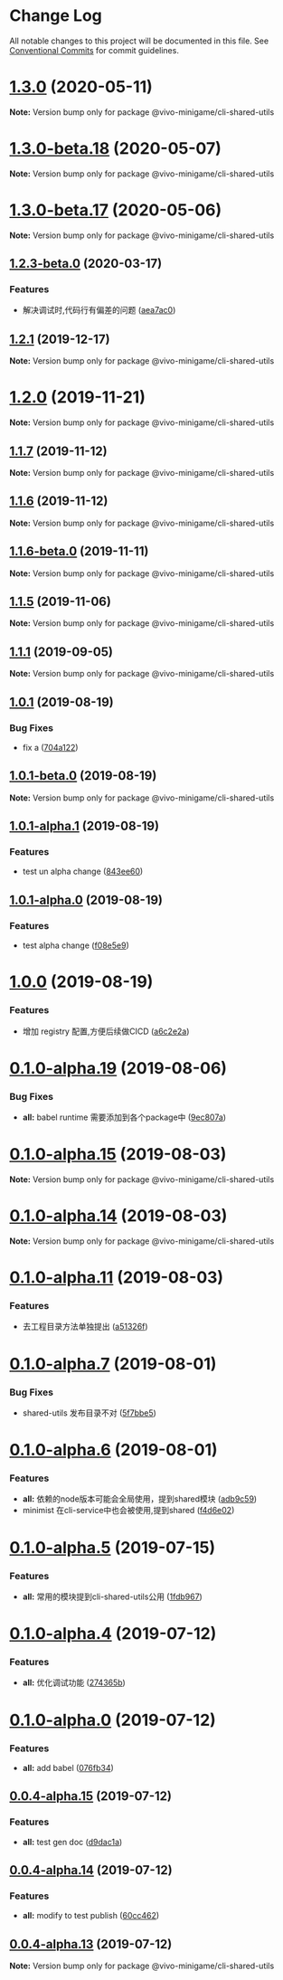 # Change Log

All notable changes to this project will be documented in this file.
See [Conventional Commits](https://conventionalcommits.org) for commit guidelines.

# [1.3.0](https://gitlab.vmic.xyz/cp-service/minigame-cli/compare/v1.3.0-beta.19...v1.3.0) (2020-05-11)

**Note:** Version bump only for package @vivo-minigame/cli-shared-utils





# [1.3.0-beta.18](https://gitlab.vmic.xyz/cp-service/minigame-cli/compare/v1.3.0-beta.17...v1.3.0-beta.18) (2020-05-07)

**Note:** Version bump only for package @vivo-minigame/cli-shared-utils





# [1.3.0-beta.17](https://gitlab.vmic.xyz/cp-service/minigame-cli/compare/v1.3.0-beta.16...v1.3.0-beta.17) (2020-05-06)

**Note:** Version bump only for package @vivo-minigame/cli-shared-utils





## [1.2.3-beta.0](https://gitlab.vmic.xyz/cp-service/minigame-cli/compare/v1.2.2...v1.2.3-beta.0) (2020-03-17)


### Features

* 解决调试时,代码行有偏差的问题 ([aea7ac0](https://gitlab.vmic.xyz/cp-service/minigame-cli/commit/aea7ac0))





## [1.2.1](https://gitlab.vmic.xyz/cp-service/minigame-cli/compare/v1.2.1-alpha.0...v1.2.1) (2019-12-17)

**Note:** Version bump only for package @vivo-minigame/cli-shared-utils





# [1.2.0](https://gitlab.vmic.xyz/cp-service/minigame-cli/compare/v1.2.0-beta.0...v1.2.0) (2019-11-21)

**Note:** Version bump only for package @vivo-minigame/cli-shared-utils





## [1.1.7](https://gitlab.vmic.xyz/cp-service/minigame-cli/compare/v1.1.7-beta.0...v1.1.7) (2019-11-12)

**Note:** Version bump only for package @vivo-minigame/cli-shared-utils





## [1.1.6](https://gitlab.vmic.xyz/cp-service/minigame-cli/compare/v1.1.6-beta.0...v1.1.6) (2019-11-12)

**Note:** Version bump only for package @vivo-minigame/cli-shared-utils





## [1.1.6-beta.0](https://gitlab.vmic.xyz/cp-service/minigame-cli/compare/v1.1.5-alpha.0...v1.1.6-beta.0) (2019-11-11)

**Note:** Version bump only for package @vivo-minigame/cli-shared-utils





## [1.1.5](https://gitlab.vmic.xyz/minigame/minigame-cli/compare/v1.1.5-alpha.0...v1.1.5) (2019-11-06)

**Note:** Version bump only for package @vivo-minigame/cli-shared-utils





## [1.1.1](https://gitlab.vmic.xyz/minigame/minigame-cli/compare/v1.1.1-beta.0...v1.1.1) (2019-09-05)

**Note:** Version bump only for package @vivo-minigame/cli-shared-utils





## [1.0.1](https://gitlab.vmic.xyz/minigame/minigame-cli/compare/v1.0.1-beta.0...v1.0.1) (2019-08-19)


### Bug Fixes

* fix a ([704a122](https://gitlab.vmic.xyz/minigame/minigame-cli/commit/704a122))





## [1.0.1-beta.0](https://gitlab.vmic.xyz/minigame/minigame-cli/compare/v1.0.1-alpha.1...v1.0.1-beta.0) (2019-08-19)

**Note:** Version bump only for package @vivo-minigame/cli-shared-utils





## [1.0.1-alpha.1](https://gitlab.vmic.xyz/minigame/minigame-cli/compare/v1.0.1-alpha.0...v1.0.1-alpha.1) (2019-08-19)


### Features

* test un alpha change ([843ee60](https://gitlab.vmic.xyz/minigame/minigame-cli/commit/843ee60))





## [1.0.1-alpha.0](https://gitlab.vmic.xyz/minigame/minigame-cli/compare/v1.0.0...v1.0.1-alpha.0) (2019-08-19)


### Features

* test alpha change ([f08e5e9](https://gitlab.vmic.xyz/minigame/minigame-cli/commit/f08e5e9))





# [1.0.0](https://gitlab.vmic.xyz/minigame/minigame-cli/compare/v0.1.0-alpha.30...v1.0.0) (2019-08-19)


### Features

* 增加 registry 配置,方便后续做CICD ([a6c2e2a](https://gitlab.vmic.xyz/minigame/minigame-cli/commit/a6c2e2a))





# [0.1.0-alpha.19](https://gitlab.vmic.xyz/game2/minigame-cli/compare/v0.1.0-alpha.18...v0.1.0-alpha.19) (2019-08-06)


### Bug Fixes

* **all:** babel runtime 需要添加到各个package中 ([9ec807a](https://gitlab.vmic.xyz/game2/minigame-cli/commit/9ec807a))





# [0.1.0-alpha.15](https://gitlab.vmic.xyz/game2/minigame-cli/compare/v0.1.0-alpha.14...v0.1.0-alpha.15) (2019-08-03)

**Note:** Version bump only for package @vivo-minigame/cli-shared-utils





# [0.1.0-alpha.14](https://gitlab.vmic.xyz/game2/minigame-cli/compare/v0.1.0-alpha.13...v0.1.0-alpha.14) (2019-08-03)

**Note:** Version bump only for package @vivo-minigame/cli-shared-utils





# [0.1.0-alpha.11](https://gitlab.vmic.xyz/game2/minigame-cli/compare/v0.1.0-alpha.10...v0.1.0-alpha.11) (2019-08-03)


### Features

* 去工程目录方法单独提出 ([a51326f](https://gitlab.vmic.xyz/game2/minigame-cli/commit/a51326f))





# [0.1.0-alpha.7](https://gitlab.vmic.xyz/game2/minigame-cli/compare/v0.1.0-alpha.6...v0.1.0-alpha.7) (2019-08-01)


### Bug Fixes

* shared-utils 发布目录不对 ([5f7bbe5](https://gitlab.vmic.xyz/game2/minigame-cli/commit/5f7bbe5))





# [0.1.0-alpha.6](https://gitlab.vmic.xyz/game2/minigame-cli/compare/v0.1.0-alpha.5...v0.1.0-alpha.6) (2019-08-01)


### Features

* **all:** 依赖的node版本可能会全局使用，提到shared模块 ([adb9c59](https://gitlab.vmic.xyz/game2/minigame-cli/commit/adb9c59))
* minimist 在cli-service中也会被使用,提到shared ([f4d6e02](https://gitlab.vmic.xyz/game2/minigame-cli/commit/f4d6e02))





# [0.1.0-alpha.5](https://gitlab.vmic.xyz/game2/minigame-cli/compare/v0.1.0-alpha.4...v0.1.0-alpha.5) (2019-07-15)


### Features

* **all:** 常用的模块提到cli-shared-utils公用 ([1fdb967](https://gitlab.vmic.xyz/game2/minigame-cli/commit/1fdb967))





# [0.1.0-alpha.4](https://gitlab.vmic.xyz/game2/minigame-cli/compare/v0.1.0-alpha.3...v0.1.0-alpha.4) (2019-07-12)


### Features

* **all:** 优化调试功能 ([274365b](https://gitlab.vmic.xyz/game2/minigame-cli/commit/274365b))





# [0.1.0-alpha.0](https://gitlab.vmic.xyz/game2/minigame-cli/compare/v0.0.4-alpha.15...v0.1.0-alpha.0) (2019-07-12)


### Features

* **all:** add babel ([076fb34](https://gitlab.vmic.xyz/game2/minigame-cli/commit/076fb34))





## [0.0.4-alpha.15](https://gitlab.vmic.xyz/game2/minigame-cli/compare/v0.0.4-alpha.14...v0.0.4-alpha.15) (2019-07-12)


### Features

* **all:** test gen doc ([d9dac1a](https://gitlab.vmic.xyz/game2/minigame-cli/commit/d9dac1a))





## [0.0.4-alpha.14](https://gitlab.vmic.xyz/game2/minigame-cli/compare/v0.0.4-alpha.13...v0.0.4-alpha.14) (2019-07-12)


### Features

* **all:** modify to test publish ([60cc462](https://gitlab.vmic.xyz/game2/minigame-cli/commit/60cc462))





## [0.0.4-alpha.13](https://gitlab.vmic.xyz/game2/minigame-cli/compare/v0.0.4-alpha.12...v0.0.4-alpha.13) (2019-07-12)

**Note:** Version bump only for package @vivo-minigame/cli-shared-utils
